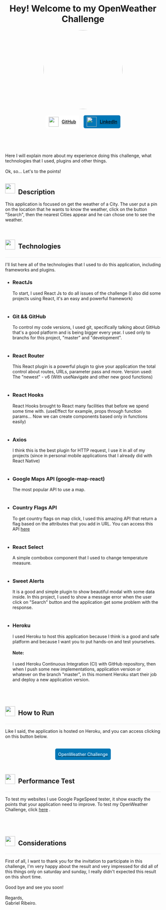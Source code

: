 <h1 style="text-align: center;">Hey! Welcome to my OpenWeather Challenge</h1>

<div width="100%" style="display: flex; justify-content: center;">
    <img width="256px" height="256px" src="https://avatars1.githubusercontent.com/u/58861192?v=4" style="border-radius: 50%;">
</div>

<div style="display: flex; align-items: center; justify-content: center; margin: 20px 0 80px 0;">
    <a href="https://github.com/gabrielcarreiraribeiro">
        <div style="display: flex; align-items: center; background-color: #fff; border-radius: 5px; padding: 5px 10px; margin-right: 15px;">
            <img width="32px" height="32px" style="margin-right: 10px;" src="https://www.flaticon.com/svg/static/icons/svg/733/733609.svg"/>
            <span style="color: black; font-weight: 500;">GitHub</span>
        </div>
    </a>
    <a href="https://www.linkedin.com/in/gabrielcarreiraribeiro">
        <div style="display: flex; align-items: center; background-color: #0077B7; border-radius: 5px; padding: 5px 10px;">
            <img width="32px" height="32px" style="margin-right: 10px;" src="https://www.flaticon.com/svg/static/icons/svg/2111/2111532.svg"/>
            <span style="color: black; font-weight: 500;">LinkedIn</span>
        </div>
    </a>
</div>

<span>Here I will explain more about my experience doing this challenge, what technologies that I used, plugins and other things.</span>
<br>
<br>
<span>Ok, so... Let's to the points!</span>
<br>
<br>

<img width="32px" height="32px" style="float: left; margin-right: 10px;" src="https://www.flaticon.com/svg/static/icons/svg/3176/3176218.svg"/>
<h2>Description</h2>

<span>This application is focused on get the weather of a City.</span>
<span>The user put a pin on the location that he wants to know the weather, click on the button "Search", then the nearest Cities appear and he can chose one to see the weather.</span>
<br>
<br>

<div style="display: flex; align-items: center; border-bottom: 1px solid #eaecef; padding: 5px 0; margin: 5px 0;">
    <img width="32px" height="32px" style="margin-right: 10px;" src="https://www.flaticon.com/svg/static/icons/svg/900/900618.svg"/>
    <h2>Technologies</h2>
</div>

<span>I'll list here all of the technologies that I used to do this application, including frameworks and plugins.</span>

<ul>
    <li>
        <h3>ReactJs</h3>
        <span>To start, I used React Js to do all issues of the challenge (I also did some projects using React, it's an easy and powerful framework)</span>
    </li>
    <br>
    <li>
        <h3>Git && GitHub</h3>
        <span>To control my code versions, I used git, specifically talking about GitHub that's a good platform and is being bigger every year.</span>
        <span>I used only to branchs for this project, "master" and "development".</span>
    </li>
    <br>
    <li>
        <h3>React Router</h3>
        <span>This React plugin is a powerful plugin to give your application the total control about routes, URLs, parameter pass and more.</span>
        <span>Version used: The "newest" - v6 (With useNavigate and other new good functions)</span>
    </li>
    <br>
    <li>
        <h3>React Hooks</h3>
        <span>React Hooks brought to React many facilities that before we spend some time with. (useEffect for example, props through function params... Now we can create components based only in functions easily)</span>
    </li>
    <br>
    <li>
        <h3>Axios</h3>
        <span>I think this is the best plugin for HTTP request, I use it in all of my projects (since in personal mobile applications that I already did with React Native)</span>
    </li>
    <br>
    <li>
        <h3>Google Maps API (google-map-react)</h3>
        <span>The most popular API to use a map.</span>
    </li>
    <br>
    <li>
        <h3>Country Flags API</h3>
        <span>To get country flags on map click, I used this amazing API that return a flag based on the attributes that you add in URL.</span>
        <span>You can access this API <a href="https://www.countryflags.io/">here</a></span>
    </li>
    <br>
    <li>
        <h3>React Select</h3>
        <span>A simple combobox component that I used to change temperature measure.</span>
    </li>
    <br>
    <li>
        <h3>Sweet Alerts</h3>
        <span>It is a good and simple plugin to show beautiful modal with some data inside.</span>
        <span>In this project, I used to show a message error when the user click on "Search" button and the application get some problem with the response.</span>
    </li>
    <br>
    <li>
        <h3>Heroku</h3>
        <span>I used Heroku to host this application because I think is a good and safe platform and because I want you to put hands-on and test yourselves.</span>
        <h4>Note:</h4>
        <span>I used Heroku Continuous Integration (CI) with GitHub repository, then when I push some new implementations, application version or whatever on the branch "master", in this moment Heroku start their job and deploy a new application version. </span>
    </li>
</ul>

<br>
<br>

<div style="display: flex; align-items: center; border-bottom: 1px solid #eaecef; padding: 5px 0; margin: 5px 0;">
    <img width="32px" height="32px" style="margin-right: 10px;" src="https://www.flaticon.com/svg/static/icons/svg/922/922656.svg"/>
    <h2>How to Run</h2>
</div>

<span>Like I said, the application is hosted on Heroku, and you can access clicking on this button below.</span>
<br>
<br>
<div  width="100%" style="display: flex; justify-content: center;">
    <a href="https://react-open-weather-challenge.herokuapp.com/">
        <div style="border-radius: 5px; color: #fff; padding: 10px; background-color: #0077b6; width: fit-content; text-decoration: none;">OpenWeather Challenge</div>
    </a>
</div>

<br>

<div style="display: flex; align-items: center; border-bottom: 1px solid #eaecef; padding: 5px 0; margin: 5px 0;">
    <img width="32px" height="32px" style="margin-right: 10px;" src="https://www.flaticon.com/svg/static/icons/svg/2716/2716350.svg"/>
    <h2>Performance Test</h2>
</div>

<span>To test my websites I use Google PageSpeed tester, it show exactly the points that your application need to improve.</span>
<span>To test my OpenWeather Challenge, click <a href="https://developers.google.com/speed/pagespeed/insights/?hl=pt-br&url=https%3A%2F%2Freact-open-weather-challenge.herokuapp.com%2F&tab=desktop">here</a> .</span>

<br>
<br>


<div style="display: flex; align-items: center; border-bottom: 1px solid #eaecef; padding: 5px 0; margin: 5px 0;">
    <img width="32px" height="32px" style="margin-right: 10px;" src="https://www.flaticon.com/premium-icon/icons/svg/2099/2099430.svg"/>
    <h2>Considerations</h2>
</div>

<span>First of all, I want to thank you for the invitation to participate in this challenge, I'm very happy about the result and very impressed for did all of this things only on saturday and sunday, I really didn't expected this result on this short time.
<br>
<br>
Good bye and see you soon!
<br>
<br>
Regards,
<br>
Gabriel Ribeiro.
</span>